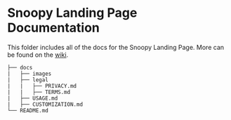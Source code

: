 # Snoopy Landing Page Documentation

This folder includes all of the docs for the Snoopy Landing Page. More can be found on the [wiki](https://github.com/willtheorangeguy/Snoopy-Landing-Page/wiki).

```text
├── docs
|   ├── images
|   ├── legal
|   |   ├── PRIVACY.md
|   |   ├── TERMS.md
|   ├── USAGE.md
|   ├── CUSTOMIZATION.md
└── README.md
```
